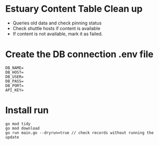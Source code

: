 # Estuary Content Table Clean up

- Queries old data and check pinning status
- Check shuttle hosts if content is available
- If content is not available, mark it as failed.

# Create the DB connection .env file

```
DB_NAME=
DB_HOST=
DB_USER=
DB_PASS=
DB_PORT=
API_KEY=
```

# Install run
```
go mod tidy
go mod download
go run main.go --dryrun=true // check records without running the update
```
